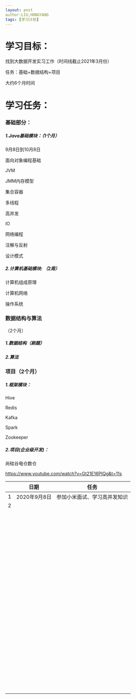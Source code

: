 ```yaml
---
layout: post
author:LIU,HONGYANG
tags: [学习计划]
---
```




# 学习目标：

找到大数据开发实习工作（时间线截止2021年3月份）

任务：基础+数据结构+项目

大约6个月时间



# 学习任务：



### 基础部分：



##### 1.Java基础模块：（1个月）

9月8日到10月8日



面向对象编程基础

JVM

JMM内存模型

集合容器

多线程

高并发

IO

网络编程

注解与反射

设计模式



##### 2.计算机基础模块: （2周）



计算机组成原理

计算机网络

操作系统





### 数据结构与算法

（2个月）

##### 1.数据结构（刷题）

##### 2.算法





### 项目（2个月）



##### 1.框架模块：



Hive

Redis

Kafka

Spark

Zookeeper



##### 2.项目(企业级开发)：

尚硅谷电仓数仓

https://www.youtube.com/watch?v=Gt21E16PIQg&t=11s





|      | 日期         | 任务                         |
| ---- | ------------ | ---------------------------- |
| 1    | 2020年9月8日 | 参加小米面试、学习高并发知识 |
| 2    |              |                              |
|      |              |                              |
|      |              |                              |
|      |              |                              |
|      |              |                              |
|      |              |                              |
|      |              |                              |
|      |              |                              |
|      |              |                              |
|      |              |                              |
|      |              |                              |
|      |              |                              |
|      |              |                              |
|      |              |                              |
|      |              |                              |
|      |              |                              |
|      |              |                              |
|      |              |                              |
|      |              |                              |
|      |              |                              |
|      |              |                              |
|      |              |                              |
|      |              |                              |
|      |              |                              |
|      |              |                              |
|      |              |                              |
|      |              |                              |
|      |              |                              |
|      |              |                              |
|      |              |                              |
|      |              |                              |
|      |              |                              |
|      |              |                              |
|      |              |                              |
|      |              |                              |
|      |              |                              |
|      |              |                              |
|      |              |                              |
|      |              |                              |
|      |              |                              |
|      |              |                              |
|      |              |                              |
|      |              |                              |
|      |              |                              |
|      |              |                              |
|      |              |                              |
|      |              |                              |
|      |              |                              |
|      |              |                              |
|      |              |                              |
|      |              |                              |
|      |              |                              |
|      |              |                              |
|      |              |                              |
|      |              |                              |
|      |              |                              |
|      |              |                              |
|      |              |                              |
|      |              |                              |
|      |              |                              |
|      |              |                              |
|      |              |                              |
|      |              |                              |
|      |              |                              |
|      |              |                              |
|      |              |                              |
|      |              |                              |
|      |              |                              |
|      |              |                              |
|      |              |                              |
|      |              |                              |
|      |              |                              |
|      |              |                              |
|      |              |                              |
|      |              |                              |
|      |              |                              |
|      |              |                              |
|      |              |                              |
|      |              |                              |
|      |              |                              |
|      |              |                              |
|      |              |                              |
|      |              |                              |
|      |              |                              |
|      |              |                              |
|      |              |                              |
|      |              |                              |
|      |              |                              |
|      |              |                              |
|      |              |                              |
|      |              |                              |
|      |              |                              |
|      |              |                              |
|      |              |                              |
|      |              |                              |
|      |              |                              |
|      |              |                              |

